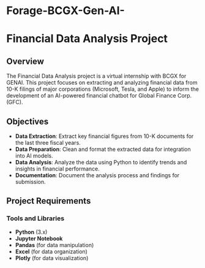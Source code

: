 # Forage-BCGX-Gen-AI-
# Financial Data Analysis Project

## Overview

The Financial Data Analysis project is a virtual internship with BCGX for GENAI. This project focuses on extracting and analyzing financial data from 10-K filings of major corporations (Microsoft, Tesla, and Apple) to inform the development of an AI-powered financial chatbot for Global Finance Corp. (GFC).

## Objectives

- **Data Extraction**: Extract key financial figures from 10-K documents for the last three fiscal years.
- **Data Preparation**: Clean and format the extracted data for integration into AI models.
- **Data Analysis**: Analyze the data using Python to identify trends and insights in financial performance.
- **Documentation**: Document the analysis process and findings for submission.

## Project Requirements

### Tools and Libraries

- **Python** (3.x)
- **Jupyter Notebook**
- **Pandas** (for data manipulation)
- **Excel** (for data organization)
- **Plotly** (for data visualization)
